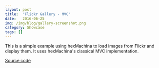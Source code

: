 ```yaml
---
layout: post
title:  "Flickr Gallery - MVC"
date:   2016-06-25
img: /img/blog/gallery-screenshot.png
category: Showcase
tags: []
---
```

This is a simple example using hexMachina to load images from Flickr and display them. It uses hexMachina's classical MVC implementation.

<a href="https://github.com/DoclerLabs/hexMachina-Gallery-Classical-MVC" target="_blank">Source code</a>
